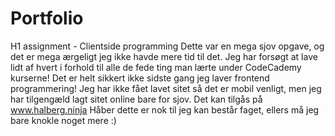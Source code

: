 # Portfolio
H1 assignment - Clientside programming
Dette var en mega sjov opgave, og det er mega ærgeligt jeg ikke havde mere tid til det.
Jeg har forsøgt at lave lidt af hvert i forhold til alle de fede ting man lærte under CodeCademy kurserne!
Det er helt sikkert ikke sidste gang jeg laver frontend programmering!
Jeg har ikke fået lavet sitet så det er mobil venligt, men jeg har tilgengæld lagt sitet online bare for sjov.
Det kan tilgås på www.halberg.ninja
Håber dette er nok til jeg kan består faget, ellers må jeg bare knokle noget mere :)
